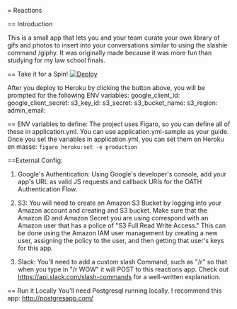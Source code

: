 = Reactions

== Introduction

This is a small app that lets you and your team curate your own library of gifs and photos to insert into your conversations
similar to using the slashie command /giphy. It was originally made because it was more fun than studying for my law school finals.

== Take it for a Spin!
[![Deploy](https://www.herokucdn.com/deploy/button.svg)](https://heroku.com/deploy)

After you deploy to Heroku by clicking the button above, you will be prompted for the following ENV variables:
google_client_id:
google_client_secret:
s3_key_id:
s3_secret:
s3_bucket_name:
s3_region:
admin_email:

== ENV variables to define:
The project uses Figaro, so you can define all of these in application.yml. You can use application.yml-sample as your guide.
Once you set the variables in application.yml, you can set them on Heroku en masse:
`figaro heroku:set -e production`

==External Config:

1. Google's Authentication: Using Google's developer's console, add your app's URL as valid JS requests and callback URIs for the OATH Authentication Flow.

2. S3: You will need to create an Amazon S3 Bucket by logging into your Amazon account and creating and S3 bucket. Make sure that the Amazon ID and Amazon Secret you are using correspond with an Amazon user that has a police of "S3 Full Read Write Access." This can be done using the Amazon IAM user management by creating a new user, assigning the policy to the user, and then getting that user's keys for this app.

3. Slack: You'll need to add a custom slash Command, such as "/r" so that when you type in "/r WOW" it will POST to this reactions app. Check out https://api.slack.com/slash-commands for a well-written explanation.


== Run it Locally
You'll need Postgresql running locally. I recommend this app: http://postgresapp.com/
